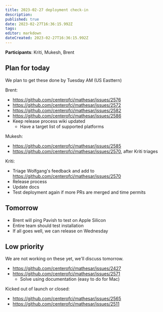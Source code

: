 ```yaml
---
title: 2023-02-27 deployment check-in
description: 
published: true
date: 2023-02-27T16:36:15.992Z
tags: 
editor: markdown
dateCreated: 2023-02-27T16:36:15.992Z
---
```


**Participants**: Kriti, Mukesh, Brent

## Plan for today
We plan to get these done by Tuesday AM (US Easttern)

Brent:
- https://github.com/centerofci/mathesar/issues/2576
- https://github.com/centerofci/mathesar/issues/2572
- https://github.com/centerofci/mathesar/issues/2582
- https://github.com/centerofci/mathesar/issues/2586
- Keep release process wiki updated
    - Have a target list of supported platforms

Mukesh:
- https://github.com/centerofci/mathesar/issues/2585
- https://github.com/centerofci/mathesar/issues/2570, after Kriti triages

Kriti:
- Triage Wolfgang's feedback and add to https://github.com/centerofci/mathesar/issues/2570
- Release process
- Update docs
- Test deployment again if more PRs are merged and time permits

## Tomorrow
- Brent will ping Pavish to test on Apple Silicon
- Entire team should test installation
- If all goes well, we can release on Wednesday

## Low priority
We are not working on these yet, we'll discuss tomorrow.
- https://github.com/centerofci/mathesar/issues/2427
- https://github.com/centerofci/mathesar/issues/2571 
    - Solve using documentation (easy to do for Mac)

Kicked out of launch or closed:
- https://github.com/centerofci/mathesar/issues/2565
- https://github.com/centerofci/mathesar/issues/2511